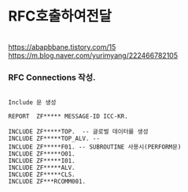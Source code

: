 
# RFC호출하여전달

<br> https://abapbbane.tistory.com/15
<br> https://m.blog.naver.com/yurimyang/222466782105
### RFC Connections 작성.
```

Include 문 생성

REPORT  ZF***** MESSAGE-ID ICC-KR.

INCLUDE ZF*****TOP.  -- 글로벌 데이터를 생성
INCLUDE ZF*****TOP_ALV. -- 
INCLUDE ZF*****F01. -- SUBROUTINE 사용시(PERFORM문)
INCLUDE ZF*****O01.
INCLUDE ZF*****I01.
INCLUDE ZF*****ALV.
INCLUDE ZF*****CLS.
INCLUDE ZF***RCOMM001.

```
